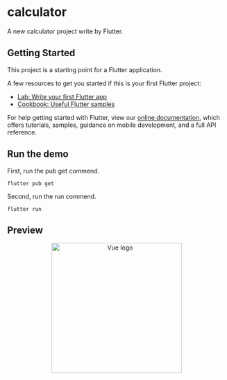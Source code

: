 # calculator

A new calculator project write by Flutter.

## Getting Started

This project is a starting point for a Flutter application.

A few resources to get you started if this is your first Flutter project:

- [Lab: Write your first Flutter app](https://flutter.dev/docs/get-started/codelab)
- [Cookbook: Useful Flutter samples](https://flutter.dev/docs/cookbook)

For help getting started with Flutter, view our
[online documentation](https://flutter.dev/docs), which offers tutorials,
samples, guidance on mobile development, and a full API reference.


## Run the demo

First, run the pub get commend.

```shell
flutter pub get
```

Second, run the run commend.

```shell
flutter run
```

## Preview

<p align="center"><a href="https://vuejs.org" target="_blank" rel="noopener noreferrer"><img width="300" src="https://user-images.githubusercontent.com/13404752/120898960-de60a300-c65f-11eb-85a5-1fbfb2ded620.png" alt="Vue logo"></a></p>
